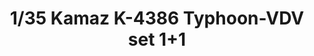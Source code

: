 ---
layout: product
title: "1/35 Kamaz K-4386 Typhoon-VDV set 1+1"
price: "7800" 
desc: "Maketa"
img_path: "/assets/img/RPG35019.webp"
brand: "N/A"
available: false
special_offer: false
new: false
soon: false
cat: "010000"
subcat: "011000"
subsubcat: "0N/A"
sifra: "RPG35019"
popular: false
spec: false
---